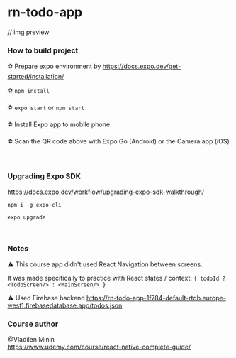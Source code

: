 # rn-todo-app

// img preview

### How to build project

⚽️ Prepare expo environment by https://docs.expo.dev/get-started/installation/

⚽️ `npm install`

⚽️ `expo start` or `npm start`

⚽️ Install Expo app to mobile phone.

⚽️ Scan the QR code above with Expo Go (Android) or the Camera app (iOS)

<br>

### Upgrading Expo SDK

https://docs.expo.dev/workflow/upgrading-expo-sdk-walkthrough/

`npm i -g expo-cli`

`expo upgrade`

<br>

### Notes

⚠️ This course app didn't used React Navigation between screens.

It was made specifically to practice with React states / context: `{ todoId ? <TodoScreen/> : <MainScreen/> }`

⚠️ Used Firebase backend https://rn-todo-app-1f784-default-rtdb.europe-west1.firebasedatabase.app/todos.json

### Сourse author

@Vladilen Minin<br>
https://www.udemy.com/course/react-native-complete-guide/